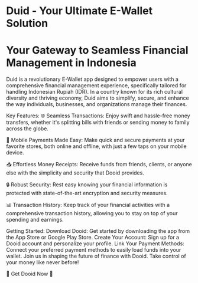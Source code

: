 # Duid - Your Ultimate E-Wallet Solution
# Your Gateway to Seamless Financial Management in Indonesia

Duid is a revolutionary E-Wallet app designed to empower users with a comprehensive financial management experience, specifically tailored for handling Indonesian Rupiah (IDR). In a country known for its rich cultural diversity and thriving economy, Duid aims to simplify, secure, and enhance the way individuals, businesses, and organizations manage their finances.

Key Features:
🌐 Seamless Transactions: Enjoy swift and hassle-free money transfers, whether it's splitting bills with friends or sending money to family across the globe.

💸 Mobile Payments Made Easy: Make quick and secure payments at your favorite stores, both online and offline, with just a few taps on your mobile device.

📥 Effortless Money Receipts: Receive funds from friends, clients, or anyone else with the simplicity and security that Dooid provides.

🔒 Robust Security: Rest easy knowing your financial information is protected with state-of-the-art encryption and security measures.

📊 Transaction History: Keep track of your financial activities with a comprehensive transaction history, allowing you to stay on top of your spending and earnings.

Getting Started:
Download Dooid: Get started by downloading the app from the App Store or Google Play Store.
Create Your Account: Sign up for a Dooid account and personalize your profile.
Link Your Payment Methods: Connect your preferred payment methods to easily load funds into your wallet.
Join us in shaping the future of finance with Dooid. Take control of your money like never before!

🌟 Get Dooid Now 🌟
